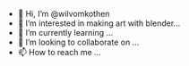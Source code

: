 - 👋 Hi, I’m @wilvomkothen
- 👀 I’m interested in making art with blender...
- 🌱 I’m currently learning ...
- 💞️ I’m looking to collaborate on ...
- 📫 How to reach me ...

<!---
wilvomkothen/wilvomkothen is a ✨ special ✨ repository because its `README.md` (this file) appears on your GitHub profile.
You can click the Preview link to take a look at your changes.
--->
